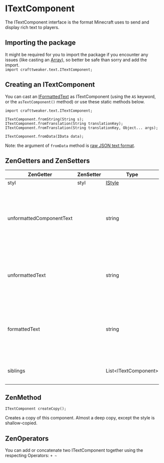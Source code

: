 # ITextComponent

The ITextComponent interface is the format Minecraft uses to send and display rich text to players.

## Importing the package

It might be required for you to import the package if you encounter any issues (like casting an [Array](/AdvancedFunctions/Arrays_and_Loops/)), so better be safe than sorry and add the import.  
`import crafttweaker.text.ITextComponent;`

## Creating an ITextComponent

You can cast an [IFormattedText](/Vanilla/Utils/IFormattedText/) as ITextComponent (using the `AS` keyword, or the `asTextComponent()` method) or use these static methods below.

```zenscript
import crafttweaker.text.ITextComponent;

ITextComponent.fromString(String s);
ITextComponent.fromTranslation(String translationKey);
ITextComponent.fromTranslation(String translationKey, Object... args);

ITextComponent.fromData(IData data);
```

Note: the argument of `fromData` method is [raw JSON text format](https://minecraft.gamepedia.com/Raw_JSON_text_format).

## ZenGetters and ZenSetters

| ZenGetter                | ZenSetter | Type                           | Description                                                                                              |
| ------------------------ | --------- | ------------------------------ | -------------------------------------------------------------------------------------------------------- |
| styl                     | styl      | [IStyle](/Vanilla/Text/IStyle) |                                                                                                          |
| unformattedComponentText |           | string                         | Gets the raw content of this component (but not its sibling components), without any formatting codes.   |
| unformattedText          |           | string                         | Gets the text of this component *and all sibling components*, without any formatting codes.              |
| formattedText            |           | string                         | Gets the text of this component *and all sibling components*, with formatting codes added for rendering. |
| siblings                 |           | List\<ITextComponent\>       | Gets the sibling components of this one.                                                                 |

## ZenMethod

`ITextComponent createCopy();`

Creates a copy of this component.  Almost a deep copy, except the style is shallow-copied.

## ZenOperators

You can add or concatenate two ITextComponent together using the respecting Operators: `+ ~`
